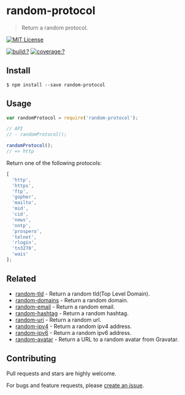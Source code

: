 # random-protocol

> Return a random protocol.

[![MIT License](https://img.shields.io/badge/license-MIT_License-green.svg?style=flat-square)](https://github.com/mock-end/random-protocol/blob/master/LICENSE)

[![build:?](https://img.shields.io/travis/mock-end/random-protocol/master.svg?style=flat-square)](https://travis-ci.org/mock-end/random-protocol)
[![coverage:?](https://img.shields.io/coveralls/mock-end/random-protocol/master.svg?style=flat-square)](https://coveralls.io/github/mock-end/random-protocol)


## Install

```
$ npm install --save random-protocol 
```

## Usage

```js
var randomProtocol = require('random-protocol');

// API
// - randomProtocol();

randomProtocol();
// => http
```

Return one of the following protocols:

```js
[
  'http',
  'https',
  'ftp',
  'gopher',
  'mailto',
  'mid',
  'cid',
  'news',
  'nntp',
  'prospero',
  'telnet',
  'rlogin',
  'tn3270',
  'wais'
];
```


## Related

- [random-tld](https://github.com/mock-end/random-tld) - Return a random tld(Top Level Domain).
- [random-domains](https://github.com/mock-end/random-domains) - Return a random domain.
- [random-email](https://github.com/mock-end/random-email) - Return a random email.
- [random-hashtag](https://github.com/mock-end/random-tld) - Return a random hashtag.
- [random-uri](https://github.com/mock-end/random-uri.git) - Return a random url.
- [random-ipv4](https://github.com/mock-end/random-ipv4) - Return a random ipv4 address.
- [random-ipv6](https://github.com/mock-end/random-ipv6) - Return a random ipv6 address.
- [random-avatar](https://github.com/mock-end/random-avatar) - Return a URL to a random avatar from Gravatar.

## Contributing

Pull requests and stars are highly welcome.

For bugs and feature requests, please [create an issue](https://github.com/mock-end/random-protocol/issues/new).
